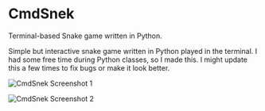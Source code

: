 # CmdSnek
Terminal-based Snake game written in Python.

Simple but interactive snake game written in Python played in the terminal. I had some free time during Python classes, so I made this. I might update this a few times to fix bugs or make it look better.

![CmdSnek Screenshot 1](https://i.imgur.com/53e08kb.png)

![CmdSnek Screenshot 2](https://i.imgur.com/MRFRdDo.png)
